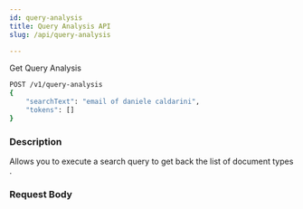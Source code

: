 ```yaml
---
id: query-analysis
title: Query Analysis API
slug: /api/query-analysis

---
```


Get Query Analysis

```bash
POST /v1/query-analysis
{
	"searchText": "email of daniele caldarini",
	"tokens": []
}
```

### Description

Allows you to execute a search query to get back the list of document types .

### Request Body
